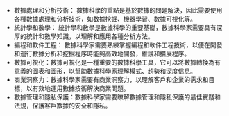 - 數據處理和分析技術： 數據科學的重點是基於數據的問題解決，因此需要使用各種數據處理和分析技術，如數據挖掘、機器學習、數據可視化等。
- 統計學和數學： 統計學和數學是數據科學的重要基礎，數據科學家需要具有深厚的統計和數學知識，以理解和應用各種分析方法。
- 編程和軟件工程： 數據科學家需要熟練掌握編程和軟件工程技術，以便在開發和運行數據分析和挖掘程序時能夠高效地開發，維護和擴展程序。
- 數據可視化：數據可視化是一種重要的數據科學工具，它可以將數據轉換為有意義的圖表和圖形，以幫助數據科學家理解模式、趨勢和深度信息。
- 商業洞察力：數據科學家需要有商業洞察力，以理解客戶和企業的需求和目標，以有效地運用數據技術解決商業問題。
- 數據管理和隱私保護：數據科學家需要瞭解數據管理和隱私保護的最佳實踐和法規，保護客戶數據的安全和隱私。